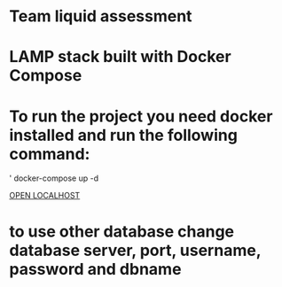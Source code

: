 # Team liquid assessment 

#  LAMP stack built with Docker Compose

# To run the project you need docker installed and run the following command: 


' docker-compose up -d


[OPEN LOCALHOST](https://localhost/)

# to use other database change database server, port, username, password and dbname


